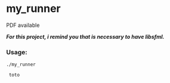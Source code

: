 # my_runner
PDF available

___For this project, i remind you that is necessary to have libsfml.___
### Usage:
    ./my_runner

<code> toto </code>
